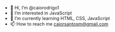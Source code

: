 - 👋 Hi, I’m @caiorodrigo1
- 👀 I’m interested in JavaScript
- 🌱 I’m currently learning HTML, CSS, JavaScript
- 📫 How to reach me caiorsantosm@gmail.com

<!---
caiorodrigo1/caiorodrigo1 is a ✨ special ✨ repository because its `README.md` (this file) appears on your GitHub profile.
You can click the Preview link to take a look at your changes.
--->
